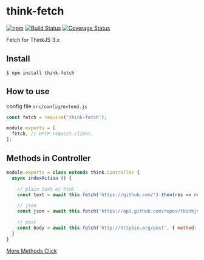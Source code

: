 # think-fetch
[![npm](https://img.shields.io/npm/v/think-fetch.svg)](https://www.npmjs.com/package/think-fetch)
[![Build Status](https://travis-ci.org/thinkjs/think-fetch.svg?branch=master)](https://travis-ci.org/thinkjs/think-fetch)
[![Coverage Status](https://coveralls.io/repos/github/thinkjs/think-fetch/badge.svg?branch=master)](https://coveralls.io/github/thinkjs/think-fetch?branch=master)

Fetch for ThinkJS 3.x

## Install

```
$ npm install think-fetch
```

## How to use

config file `src/config/extend.js`

```javascript
const fetch = require('think-fetch');

module.exports = [
  fetch, // HTTP request client.
];
```

## Methods in Controller

```javascript
module.exports = class extends think.Controller {
  async indexAction () {

    // plain text or html
    const text = await this.fetch('https://github.com/').then(res => res.text());

    // json
    const json = await this.fetch('https://api.github.com/repos/thinkjs/think-fetch').then(res => res.json());

    // post
    const body = await this.fetch('http://httpbin.org/post', { method: 'POST', body: 'a=1' }).then(res => res.json());
  }
}
```

[More Methods Click](https://github.com/bitinn/node-fetch)